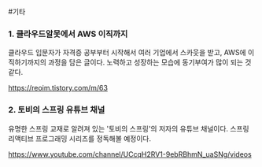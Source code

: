 #기타

### 1. 클라우드알못에서 AWS 이직까지
클라우드 입문자가 자격증 공부부터 시작해서 여러 기업에서 스카웃을 받고, AWS에 이직하기까지의 과정을 담은 글이다.
노력하고 성장하는 모습에 동기부여가 많이 되는 것 같다.

https://reoim.tistory.com/m/63

### 2. 토비의 스프링 유튜브 채널
유명한 스프링 교재로 알려져 있는 '토비의 스프링'의 저자의 유튜브 채널이다. 스프링 리액티브 프로그래밍 시리즈를 정독해볼 예정이다.

https://www.youtube.com/channel/UCcqH2RV1-9ebRBhmN_uaSNg/videos

